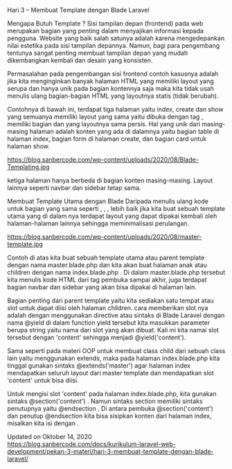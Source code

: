 Hari 3 – Membuat Template dengan Blade Laravel

Mengapa Butuh Template ?
Sisi tampilan depan (frontend) pada web merupakan bagian yang penting dalam menyajikan informasi kepada pengguna. Website yang baik salah satunya adalah karena mengedepankan nilai estetika pada sisi tampilan depannya. Namun, bagi para pengembang tentunya sangat penting membuat tampilan depan yang mudah dikembangkan kembali dan desain yang konsisten.

Permasalahan pada pengembangan sisi frontend contoh kasusnya adalah jika kita menginginkan banyak halaman HTML yang memiliki layout yang serupa dan hanya unik pada bagian kontennya saja maka kita tidak usah menulis ulang bagian-bagian HTML yang layoutnya statis (tidak berubah).

Contohnya di bawah ini, terdapat tiga halaman yaitu index, create dan show yang semuanya memiliki layout yang sama yaitu dibuka dengan tag <html>, memiliki bagian <head> <navbar> dan <sidebar> yang layoutnya sama persis. Hal yang unik dari masing-masing halaman adalah konten yang ada di dalamnya yaitu bagian table di halaman index, bagian form di halaman create, dan bagian card untuk halaman show.

https://blog.sanbercode.com/wp-content/uploads/2020/08/Blade-Templating.jpg

ketiga halaman hanya berbeda di bagian konten masing-masing. Layout lainnya seperti navbar dan sidebar tetap sama.

Membuat Template Utama dengan Blade
Daripada menulis ulang kode untuk bagian yang sama seperti <head>, <navbar>, <sidebar>, lebih baik jika kita buat sebuah template utama yang di dalam nya terdapat layout yang dapat dipakai kembali oleh halaman-halaman lainnya sehingga meminimalisasi perulangan.

https://blog.sanbercode.com/wp-content/uploads/2020/08/master-template.jpg

Contoh di atas kita buat sebuah template utama atau parent template dengan nama master.blade.php dan kita akan buat halaman anak atau children dengan nama index.blade.php . Di dalam master.blade.php tersebut kita menulis kode HTML dari tag pembuka <html> sampai akhir, juga terdapat bagian navbar dan sidebar yang akan bisa dipakai di halaman lain.

Bagian penting dari parent template yaitu kita sediakan satu tempat atau slot untuk dapat diisi oleh halaman children. cara memberikan slot nya adalah dengan menggunakan directive atau sintaks di Blade Laravel dengan nama @yield di dalam function yield tersebut kita masukkan parameter berupa string yaitu nama dari slot yang akan dibuat. Kali ini kita namai slot tersebut dengan 'content' sehingga menjadi @yield('content').

Sama seperti pada materi OOP untuk membuat class child dari sebuah class lain yaitu menggunakan extends, maka pada halaman index.blade.php kita tinggal gunakan sintaks @extends('master') agar halaman index mendapatkan seluruh layout dari master template dan mendapatkan slot 'content' untuk bisa diisi.

Untuk mengisi slot 'content' pada halaman index.blade.php, kita gunakan sintaks @section('content') . Namun sintaks section memiliki sintaks penutupnya yaitu @endsection .
Di antara pembuka @section('content') dan penutup @endsection kita bisa sisipkan konten dari halaman index, misalkan kita isi dengan <table>.

Updated on Oktober 14, 2020
https://blog.sanbercode.com/docs/kurikulum-laravel-web-development/pekan-3-materi/hari-3-membuat-template-dengan-blade-laravel/
